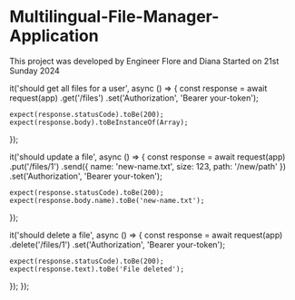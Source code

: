 # Multilingual-File-Manager-Application

This project was developed by Engineer Flore and Diana Started on  21st Sunday 2024

 it('should get all files for a user', async () => {
    const response = await request(app)
      .get('/files')
      .set('Authorization', 'Bearer your-token');

    expect(response.statusCode).toBe(200);
    expect(response.body).toBeInstanceOf(Array);
  });

  it('should update a file', async () => {
    const response = await request(app)
      .put('/files/1')
      .send({ name: 'new-name.txt', size: 123, path: '/new/path' })
      .set('Authorization', 'Bearer your-token');

    expect(response.statusCode).toBe(200);
    expect(response.body.name).toBe('new-name.txt');
  });

  it('should delete a file', async () => {
    const response = await request(app)
      .delete('/files/1')
      .set('Authorization', 'Bearer your-token');

    expect(response.statusCode).toBe(200);
    expect(response.text).toBe('File deleted');
  });
});

